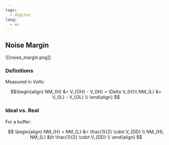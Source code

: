 ```yaml
---
tags:
  - digitec
lang:
  - en
---
```


## Noise Margin

![[noise_margin.png]]

### Definitions

Measured in $Volts$:

$$\begin{align}
NM_{H} &= V_{OH} - V_{IH} = \Delta V_{H}\\
NM_{L} &= V_{IL} - V_{OL} \\
\end{align} $$

### Ideal vs. Real

For a buffer:

$$
\begin{align}
NM_{H} = NM_{L} &= \frac{1}{2} \cdot V_{DD} \\
NM_{H}, NM_{L} &\lt \frac{1}{2} \cdot V_{DD} \\
\end{align}
$$